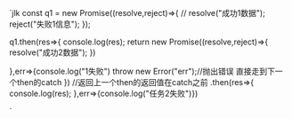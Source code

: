

  `jlk
const q1 = new Promise((resolve,reject)=>{
    //    resolve("成功1数据");
       reject("失败1信息");
   });

   q1.then(res=>{
       console.log(res);
       return new Promise((resolve,reject)=>{
        resolve("成功2数据");
       })

   },err=>{console.log("1失败")
    throw new Error("err");//抛出错误 直接走到下一个then的catch
   })
   //返回上一个then的返回值在catch之前
   .then(res=>{
       console.log(res);
   },err=>{console.log("任务2失败")})
   
 `
